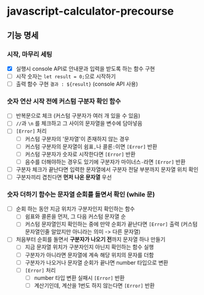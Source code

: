 # javascript-calculator-precourse


## 기능 명세
### 시작, 마무리 세팅
- [x] 실행시 console API로 안내문과 입력을 받도록 하는 함수 구현
- [ ] 시작 숫자는 `let result = 0;`으로 시작하기
- [ ] 출력 함수 구현 `결과 : ${result}` (console API 사용)

### 숫자 연산 시작 전에 커스텀 구분자 확인 함수
- [ ] 반복문으로 체크 (커스텀 구분자가 여러 개 있을 수 있음)
- [ ] `//`과 `\n` 를 체크하고 그 사이의 문자열을 변수에 담아넣음
- [ ] `[Error]` 처리
	- [ ] 커스텀 구분자의 '문자열'이 존재하지 않는 경우
	- [ ] 커스텀 구분자의 문자열이 쉼표`,`나 콜론`:`이면 `[Error]` 반환
	- [ ] 커스텀 구분자가 숫자로 시작한다면 `[Error]` 반환
	- [ ] 음수를 더해야하는 경우도 있기에 구분자가 마이너스`-`라면 `[Error]` 반환
- [ ] 구분자 체크가 끝난다면 입력한 문자열에서 구분자 전달 부분까지 문자열 위치 확인
- [ ] 구분자끼리 겹친다면 **먼저 나온 문자열** 우선

### 숫자 더하기 함수는 문자열 순회를 돌면서 확인 (while 문)
- [ ] 순회 하는 동안 지금 위치가 구분자인지 확인하는 함수
	- [ ] 쉼표와 콜론을 먼저, 그 다음 커스텀 문자열 순
	- [ ] 커스텀 문자열인지 확인하는 중에 만약 순회가 끝난다면 `[Error]` 출력 (커스텀 문자열인줄 알았지만 아니라는 의미 -> 다른 문자열)
- [ ] 처음부터 순회를 돌면서 **구분자가 나오기 전**까지 문자열 하나 만들기
	- [ ] 지금 문자열 위치가 구분자인지 아닌지 확인하는 함수 실행
	- [ ] 구분자가 아니라면 문자열에 계속 해당 위치의 문자를 더함
	- [ ] 구분자가 나오거나 문자열 순회가 끝나면 number 타입으로 변환
	- [ ] `[Error]` 처리
		- [ ] number 타입 변환 실패시 `[Error]` 반환
		- [ ] 계산기인데, 계산을 1번도 하지 않는다면 `[Error]` 반환
